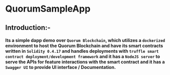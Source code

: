 # QuorumSampleApp

## Introduction:- 
#### Its a simple dapp demo over `Quorum Blockchain`, which utilizes a `dockerized` environment to host the Quorum Blockchain and have its smart contracts written in `Solidity 0.4.17` and handles deployments with `truffle smart contract deployment/development framework` and it has a `NodeJS server` to serve the APIs for feature interactions with the smart contract and it has a `Swagger UI` to provide UI interface / Documentation.

